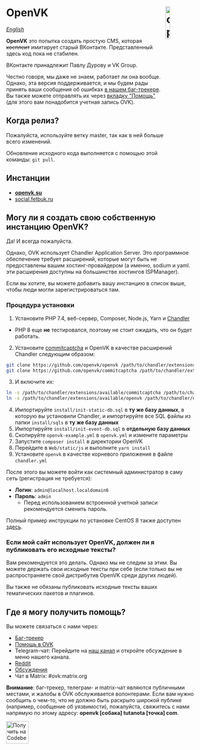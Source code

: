 # <img align="right" src="https://github.com/openvk/openvk/raw/master/Web/static/img/logo_shadow.png" alt="openvk" title="openvk" width="15%">OpenVK

_[English](README.md)_

**OpenVK** это попытка создать простую CMS, которая ~~косплеит~~ имитирует старый ВКонтакте. Представленный здесь код пока не стабилен.

ВКонтакте принадлежит Павлу Дурову и VK Group.

Честно говоря, мы даже не знаем, работает ли она вообще. Однако, эта версия поддерживается, и мы будем рады принять ваши сообщения об ошибках [в нашем баг-трекере](https://github.com/openvk/openvk/projects/1). Вы также можете отправлять их через [вкладку "Помощь"](https://openvk.su/support?act=new) (для этого вам понадобится учетная запись OVK).

## Когда релиз?

Пожалуйста, используйте ветку master, так как в ней больше всего изменений.

Обновление исходного кода выполняется с помощью этой команды: `git pull`.

## Инстанции

* **[openvk.su](https://openvk.su/)**
* [social.fetbuk.ru](http://social.fetbuk.ru/)

## Могу ли я создать свою собственную инстанцию OpenVK?

Да! И всегда пожалуйста.

Однако, OVK использует Chandler Application Server. Это программное обеспечение требует расширений, которые могут быть не предоставлены вашим хостинг-провайдером (а именно, sodium и yaml. эти расширения доступны на большинстве хостингов ISPManager).

Если вы хотите, вы можете добавить вашу инстанцию в список выше, чтобы люди могли зарегистрироваться там.

### Процедура установки

1. Установите PHP 7.4, веб-сервер, Composer, Node.js, Yarn и [Chandler](https://github.com/openvk/chandler)

* PHP 8 еще **не** тестировался, поэтому не стоит ожидать, что он будет работать.

2. Установите [commitcaptcha](https://github.com/openvk/commitcaptcha) и OpenVK в качестве расширений Chandler следующим образом:

```bash
git clone https://github.com/openvk/openvk /path/to/chandler/extensions/available/openvk
git clone https://github.com/openvk/commitcaptcha /path/to/chandler/extensions/available/commitcaptcha
```

3. И включите их:

```bash
ln -s /path/to/chandler/extensions/available/commitcaptcha /path/to/chandler/extensions/enabled/
ln -s /path/to/chandler/extensions/available/openvk /path/to/chandler/extensions/enabled/
```

4. Импортируйте `install/init-static-db.sql` в **ту же базу данных**, в которую вы установили Chandler, и импортируйте все SQL файлы из папки `install/sqls` в **ту же базу данных**
5. Импортируйте `install/init-event-db.sql` в **отдельную базу данных**
6. Скопируйте `openvk-example.yml` в `openvk.yml` и измените параметры
7. Запустите `composer install` в директории OpenVK
8. Перейдите в `Web/static/js` и выполните `yarn install`
9. Установите `openvk` в качестве корневого приложения в файле `chandler.yml`

После этого вы можете войти как системный администратор в саму сеть (регистрация не требуется):

* **Логин**: `admin@localhost.localdomain6`
* **Пароль**: `admin`
  * Перед использованием встроенной учетной записи рекомендуется сменить пароль.

Полный пример инструкции по установке CentOS 8 также доступен [здесь](https://docs.openvk.su/openvk_engine/centos8_installation/).

### Если мой сайт использует OpenVK, должен ли я публиковать его исходные тексты?

Вам рекомендуется это делать. Однако мы не следим за этим. Вы можете держать свои исходные тексты при себе (если только вы не распространяете свой дистрибутив OpenVK среди других людей).

Вы также не обязаны публиковать исходные тексты ваших тематических пакетов и плагинов.

## Где я могу получить помощь?

Вы можете связаться с нами через:

* [Баг-трекер](https://github.com/openvk/openvk/projects/1)
* [Помощь в OVK](https://openvk.su/support?act=new)
* Telegram-чат: Перейдите на [наш канал](https://t.me/openvkch) и откройте обсуждение в меню нашего канала.
* [Reddit](https://www.reddit.com/r/openvk/)
* [Обсуждения](https://github.com/openvk/openvk/discussions)
* Чат в Matrix: #ovk:matrix.org

**Внимание**: баг-трекер, телеграм- и matrix-чат являются публичными местами, и жалобы в OVK обслуживается волонтерами. Если вам нужно сообщить о чем-то, что не должно быть раскрыто широкой публике (например, сообщение об уязвимости), пожалуйста, свяжитесь с нами напрямую по этому адресу: **openvk [собака] tutanota [точка] com**.

<a href="https://codeberg.org/OpenVK/openvk">
    <img alt="Получить на Codeberg" src="https://codeberg.org/Codeberg/GetItOnCodeberg/media/branch/main/get-it-on-blue-on-white.png" height="60">
</a>
